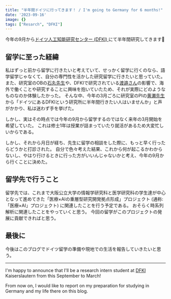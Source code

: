 ```yaml
---
title: "半年間ドイツに行ってきます！ / I'm going to Germany for 6 months!"
date: '2023-09-16'
image: {}
tags: ["Resarch", "DFKI"]
---
```

今年の9月から[ドイツ人工知能研究センター (DFKI) ](https://www.dfki.de/en/web)にて半年間研究してきます🎉

## 留学に至った経緯

私はずっと前から留学に行きたいと考えていて、せっかく留学に行くのなら、語学留学じゃなくて、自分の専門性を活かした研究留学に行きたいと思っていた。
また、研究室のOBの[石丸先生](http://shoya.io)や、DFKIで研究されている[渡邉さん](https://ko-watanabe.github.io)の影響で、海外で働くことや研究することに興味を抱いていたため、それが実際にどのようなものなのか体験したかった。
そんな中、今年の3月ごろに研究室のPIの[黄瀬先生](https://www.kise.info)から「ドイツにあるDFKIという研究所に半年間行きたい人はいませんか」と声がかかり、私は迷わず手を挙げた。

しかし、実はその時点では今年の9月から留学するのではなく来年の3月開始を希望していた。
これは修士1年は授業が詰まっていたり就活があるため大変忙しいからである。

しかし、それから月日が経ち、先生に留学の相談をした際に、もっと早く行ったらどうかと打診された。
自分で色々考えた結果、これから何が起こるかわからないし、やはり行けるときに行った方がいいんじゃないかと考え、今年の9月から行くことに決めた。

## 留学先で行うこと

留学先では、これまで大阪公立大学の情報学研究科と医学研究科の学生達が中心となって進めてきた「医療×AIの重層型研究開発拠点形成」プロジェクト (通称: 「医療×AI」プロジェクト) に関連したことを行う予定である。
おそらく時系列解析に関連したことをやっていくと思う。
今回の留学がこのプロジェクトの発展に貢献できればと思う。

## 最後に

今後はこのブログでドイツ留学の準備や現地での生活を報告していきたいと思う。

-------

I'm happy to announce that I'll be a research intern student at [DFKI](https://www.dfki.de/en/web) Kaiserslautern from this September to March!

From now on, I would like to report on my preparation for studying in Germany and my life there on this blog.